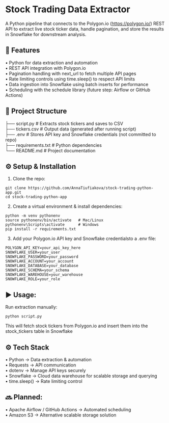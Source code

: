 # Stock Trading Data Extractor

A Python pipeline that connects to the Polygon.io (https://polygon.io/) REST API to extract live stock ticker data, handle pagination, and store the results in Snowflake for downstream analysis.

## 🚀 Features<br>
 • Python for data extraction and automation<br>
 • REST API integration with Polygon.io<br>
 • Pagination handling with next_url to fetch multiple API pages<br>
 • Rate limiting controls using time.sleep() to respect API limits<br>
 • Data ingestion into Snowflake using batch inserts for performance<br>
 • Scheduling with the schedule library (future step: Airflow or GitHub Actions)

## 📂 Project Structure
 
├── script.py          # Extracts stock tickers and saves to CSV<br>
├── tickers.csv        # Output data (generated after running script)<br>
├── .env               # Stores API key and Snowflake credentials (not committed to repo)<br>
├── requirements.txt   # Python dependencies<br>
└── README.md          # Project documentation

## ⚙️ Setup & Installation

1. Clone the repo:
```
git clone https://github.com/AnnaTiufiakova/stock-trading-python-app.git
cd stock-trading-python-app
```

2. Create a virtual environment & install dependencies:
```
python -m venv pythonenv
source pythonenv/bin/activate   # Mac/Linux
pythonenv\Scripts\activate      # Windows
pip install -r requirements.txt
```

3. Add your Polygon.io API key and Snowflake credentialsto a .env file:
```
POLYGON_API_KEY=your_api_key_here
SNOWFLAKE_USER=your_user
SNOWFLAKE_PASSWORD=your_password
SNOWFLAKE_ACCOUNT=your_account
SNOWFLAKE_DATABASE=your_database
SNOWFLAKE_SCHEMA=your_schema
SNOWFLAKE_WAREHOUSE=your_warehouse
SNOWFLAKE_ROLE=your_role
```
## ▶️ Usage:

Run extraction manually:
```
python script.py
```
This will fetch stock tickers from Polygon.io and insert them into the stock_tickers table in Snowflake

## ⚙️ Tech Stack<br>
 • Python → Data extraction & automation<br>
 • Requests → API communication<br>
 • dotenv → Manage API keys securely<br>
 • Snowflake → Cloud data warehouse for scalable storage and querying <br>
 • time.sleep() → Rate limiting control

## 🔜 Planned:<br>
 • Apache Airflow / GitHub Actions → Automated scheduling<br>
 • Amazon S3 → Alternative scalable storage solution



